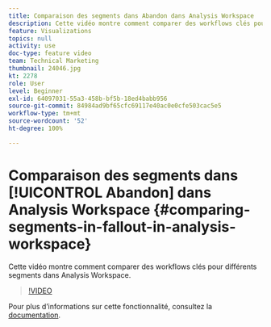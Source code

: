 ```yaml
---
title: Comparaison des segments dans Abandon dans Analysis Workspace
description: Cette vidéo montre comment comparer des workflows clés pour différents segments dans Analysis Workspace.
feature: Visualizations
topics: null
activity: use
doc-type: feature video
team: Technical Marketing
thumbnail: 24046.jpg
kt: 2278
role: User
level: Beginner
exl-id: 64097031-55a3-458b-bf5b-18ed4babb956
source-git-commit: 84984ad9bf65cfc69117e40ac0e0cfe503cac5e5
workflow-type: tm+mt
source-wordcount: '52'
ht-degree: 100%

---
```


# Comparaison des segments dans [!UICONTROL Abandon] dans Analysis Workspace {#comparing-segments-in-fallout-in-analysis-workspace}

Cette vidéo montre comment comparer des workflows clés pour différents segments dans Analysis Workspace.

>[!VIDEO](https://video.tv.adobe.com/v/24046/?quality=12&learn=on)

Pour plus d’informations sur cette fonctionnalité, consultez la [documentation](https://experienceleague.adobe.com/docs/analytics/analyze/analysis-workspace/visualizations/fallout/compare-segments-fallout.html?lang=fr).
